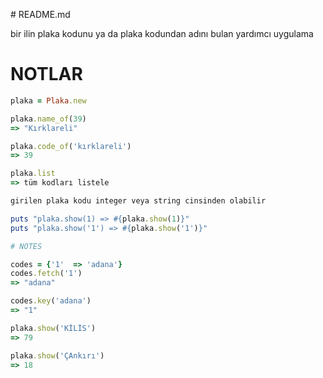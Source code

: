 # README.md

bir ilin plaka kodunu ya da plaka kodundan adını bulan yardımcı uygulama

# NOTLAR

```ruby
plaka = Plaka.new

plaka.name_of(39)
=> "Kırklareli"

plaka.code_of('kırklareli')
=> 39

plaka.list
=> tüm kodları listele

girilen plaka kodu integer veya string cinsinden olabilir

puts "plaka.show(1) => #{plaka.show(1)}"
puts "plaka.show('1') => #{plaka.show('1')}"

# NOTES

codes = {'1'  => 'adana'}
codes.fetch('1')
=> "adana"

codes.key('adana')
=> "1"

plaka.show('KİLİS')
=> 79

plaka.show('ÇAnkırı')
=> 18

```


